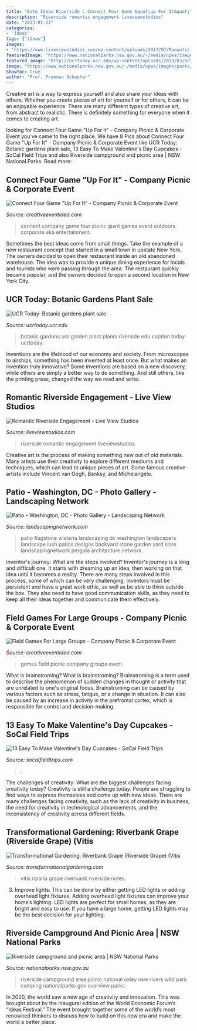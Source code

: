 ```yaml
---
title: "Date Ideas Riverside : Connect Four Game &quot;up For It&quot;"
description: "Riverside romantic engagement liveviewstudios"
date: "2023-01-22"
categories:
- "ideas"
tags: ["ideas"]
images:
- "https://www.liveviewstudios.com/wp-content/uploads/2017/07/Romantic-Riverside-Engagement_0025.jpg"
featuredImage: "https://www.nationalparks.nsw.gov.au/-/media/npws/images/parks/oxley-wild-rivers-national-park/priority-2/riverside-campground-picnic-area/122490-56.jpg"
featured_image: "http://ucrtoday.ucr.edu/wp-content/uploads/2013/03/botanic-garden-0141.jpg"
image: "https://www.nationalparks.nsw.gov.au/-/media/npws/images/parks/oxley-wild-rivers-national-park/priority-2/riverside-campground-picnic-area/122490-56.jpg"
ShowToc: true
author: "Prof. Freeman Schuster"
---
```



Creative art is a way to express yourself and also share your ideas with others. Whether you create pieces of art for yourself or for others, it can be an enjoyable experience. There are many different types of creative art, from abstract to realistic. There is definitely something for everyone when it comes to creating art.

	

		
looking for Connect Four Game &quot;Up For It&quot; - Company Picnic &amp; Corporate Event you've came to the right place. We have 8 Pics about Connect Four Game &quot;Up For It&quot; - Company Picnic &amp; Corporate Event like UCR Today: Botanic gardens plant sale, 13 Easy To Make Valentine&#039;s Day Cupcakes - SoCal Field Trips and also Riverside campground and picnic area | NSW National Parks. Read more:
		
    
## Connect Four Game &quot;Up For It&quot; - Company Picnic &amp; Corporate Event

<img loading=lazy src="https://www.creativeeventidea.com/uploads/2/6/4/4/2644640/connect-4_3_orig.jpg" onerror="this.onerror=null;this.src='https://tse4.mm.bing.net/th?id=OIP.3POoq8PqoKS7fiUjtxk0jgHaFj&amp;pid=15.1';" alt="Connect Four Game &quot;Up For It&quot; - Company Picnic &amp; Corporate Event">

_Source: creativeeventidea.com_

>connect company game four picnic giant games event outdoors corporate aka entertainment. 

	

Sometimes the best ideas come from small things. Take the example of a new restaurant concept that started in a small town in upstate New York. The owners decided to open their restaurant inside an old abandoned warehouse. The idea was to provide a unique dining experience for locals and tourists who were passing through the area. The restaurant quickly became popular, and the owners decided to open a second location in New York City.

    
## UCR Today: Botanic Gardens Plant Sale

<img loading=lazy src="http://ucrtoday.ucr.edu/wp-content/uploads/2013/03/botanic-garden-0141.jpg" onerror="this.onerror=null;this.src='https://tse3.mm.bing.net/th?id=OIP.f3geJ3gQtp4igfAdgoyFbAHaE6&amp;pid=15.1';" alt="UCR Today: Botanic gardens plant sale">

_Source: ucrtoday.ucr.edu_

>botanic gardens ucr garden plant plants riverside edu caption today ucrtoday. 

	

Inventions are the lifeblood of our economy and society. From microscopes to airships, something has been invented at least once. But what makes an invention truly innovative? Some inventions are based on a new discovery, while others are simply a better way to do something. And still others, like the printing press, changed the way we read and write.

    
## Romantic Riverside Engagement - Live View Studios

<img loading=lazy src="https://www.liveviewstudios.com/wp-content/uploads/2017/07/Romantic-Riverside-Engagement_0025.jpg" onerror="this.onerror=null;this.src='https://tse3.mm.bing.net/th?id=OIP.5a5DROsrWoLKT9jhuWIT0wHaJ4&amp;pid=15.1';" alt="Romantic Riverside Engagement - Live View Studios">

_Source: liveviewstudios.com_

>riverside romantic engagement liveviewstudios. 

	

Creative art is the process of making something new out of old materials. Many artists use their creativity to explore different mediums and techniques, which can lead to unique pieces of art. Some famous creative artists include Vincent van Gogh, Banksy, and Michelangelo.

    
## Patio - Washington, DC - Photo Gallery - Landscaping Network

<img loading=lazy src="https://images.landscapingnetwork.com/pictures/images/800x642Max/patio_2/lush-patio-wisteria-landscapers_3800.jpg" onerror="this.onerror=null;this.src='https://tse1.mm.bing.net/th?id=OIP.bk900utZd-8WGTXyUuUNSgHaFV&amp;pid=15.1';" alt="Patio - Washington, DC - Photo Gallery - Landscaping Network">

_Source: landscapingnetwork.com_

>patio flagstone wisteria landscaping dc washington landscapers landscape lush patios designs backyard stone garden yard slate landscapingnetwork pergola architecture network. 

	

inventor's journey: What are the steps involved?
Inventor's journey is a long and difficult one. It starts with dreaming up an idea, then working on that idea until it becomes a reality. There are many steps involved in this process, some of which can be very challenging. Inventors must be persistent and have a great work ethic, as well as be able to think outside the box. They also need to have good communication skills, as they need to keep all their ideas together and communicate them effectively.

    
## Field Games For Large Groups - Company Picnic &amp; Corporate Event

<img loading=lazy src="https://www.creativeeventidea.com/uploads/2/6/4/4/2644640/field-day-games-for-adults-company-picnics_1.jpg" onerror="this.onerror=null;this.src='https://tse1.mm.bing.net/th?id=OIP.rnAr-bGayApGxkVk0U7uVgHaEK&amp;pid=15.1';" alt="Field Games For Large Groups - Company Picnic &amp; Corporate Event">

_Source: creativeeventidea.com_

>games field picnic company groups event. 

	

What is brainstroming?
What is brainstroming? Brainstroming is a term used to describe the phenomenon of sudden changes in thought or activity that are unrelated to one's original focus. Brainstroming can be caused by various factors such as stress, fatigue, or a change in situation. It can also be caused by an increase in activity in the prefrontal cortex, which is responsible for control and decision-making.

    
## 13 Easy To Make Valentine&#039;s Day Cupcakes - SoCal Field Trips

<img loading=lazy src="https://socalfieldtrips.com/wp-content/uploads/2018/01/13-Easy-To-Bake-Valentine’s-Day-Cupcakes.jpg" onerror="this.onerror=null;this.src='https://tse3.mm.bing.net/th?id=OIP.0uwnf6IbKEfuC04aC8Si0AHaLO&amp;pid=15.1';" alt="13 Easy To Make Valentine&#039;s Day Cupcakes - SoCal Field Trips">

_Source: socalfieldtrips.com_

>. 

	

The challenges of creativity: What are the biggest challenges facing creativity today?
Creativity is still a challenge today. People are struggling to find ways to express themselves and come up with new ideas. There are many challenges facing creativity, such as the lack of creativity in business, the need for creativity in technological advancements, and the inconsistency of creativity across different fields.

    
## Transformational Gardening: Riverbank Grape (Riverside Grape) (Vitis

<img loading=lazy src="http://www.transformationalgardening.com/images/foraging/personal-images/vitaceae/vitis-riparia-20100610-a.jpg" onerror="this.onerror=null;this.src='https://tse3.mm.bing.net/th?id=OIP.xZmtIoMVQaq58ZyNqYDrNwHaFj&amp;pid=15.1';" alt="Transformational Gardening: Riverbank Grape (Riverside Grape) (Vitis">

_Source: transformationalgardening.com_

>vitis riparia grape riverbank riverside notes. 

	

3. Improve lights: This can be done by either getting LED lights or adding overhead light fixtures.
Adding overhead light fixtures can improve your home’s lighting. LED lights are perfect for small homes, as they are bright and easy to use. If you have a large home, getting LED lights may be the best decision for your lighting.

    
## Riverside Campground And Picnic Area | NSW National Parks

<img loading=lazy src="https://www.nationalparks.nsw.gov.au/-/media/npws/images/parks/oxley-wild-rivers-national-park/priority-2/riverside-campground-picnic-area/122490-56.jpg" onerror="this.onerror=null;this.src='https://tse4.mm.bing.net/th?id=OIP.sop7R-ox4ZzouJid9v9EMAHaEW&amp;pid=15.1';" alt="Riverside campground and picnic area | NSW National Parks">

_Source: nationalparks.nsw.gov.au_

>riverside campground area picnic national oxley nsw rivers wild park camping nationalparks gov overview parks. 

	

In 2020, the world saw a new age of creativity and innovation. This was brought about by the inaugural edition of the World Economic Forum’s “Ideas Festival.” The event brought together some of the world’s most renowned thinkers to discuss how to build on this new era and make the world a better place.

